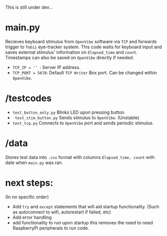 This is still under dev...

# main.py
Recieves keyboard stimulus from ```OpenVibe``` software via ```TCP``` and forwards trigger to ```Tobii``` eye-tracker system. This code waits for keyboard input and saves external stimulus' information on ```Elapsed_time``` and ```count```. Timestamps can also be saved on ```OpenVibe``` directly if needed. 

- ```TCP_IP = '' ```: Server IP address.
- ```TCP_PORT = 5678```: Default ```TCP Writer``` Box port. Can be changed within ```OpenVibe```. 



# /testcodes
- ```test_button_only.py```
Blinks LED upon pressing button. 
- ``` test_stim_button.py```
Sends stimulus to ```OpenVibe```. (Unstable)
- ```test_tcp.py```
Connects to ```OpenVibe``` port and sends periodic stimulus. 

# /data
Stores test data into ```.csv``` format with columns ```Elapsed_time, count``` with date when ```main.py``` was ran.

# next steps: 
(In no specific order)
- Add ```try``` and ```except``` statements that will aid startup functionality. (Such as autoconnect to wifi, autorestart if failed, etc)
- Add error handling 
- add functionality to run upon startup
this removes the need to need RaspberryPi peripherals to run code. 